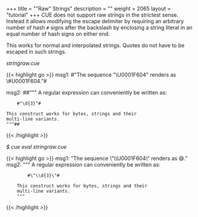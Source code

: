 +++
title = "\"Raw\" Strings"
description = ""
weight = 2065
layout = "tutorial"
+++
CUE does not support raw strings in the strictest sense.
Instead it allows modifying the escape delimiter by requiring
an arbitrary number of hash `#` signs after the backslash by
enclosing a string literal in an equal number of hash signs on either end.

This works for normal and interpolated strings.
Quotes do not have to be escaped in such strings.


<a id="td-block-padding" class="td-offset-anchor"></a>
<section class="row td-box td-box--white td-box--gradient td-box--height-auto">
<div class="col-lg-6 mr-0">
<i>stringraw.cue</i>
<p>
{{< highlight go >}}
msg1: #"The sequence "\U0001F604" renders as \#U0001F604."#

msg2: ##"""
    A regular expression can conveniently be written as:

        #"\d{3}"#

    This construct works for bytes, strings and their
    multi-line variants.
    """##

{{< /highlight >}}
<br>
</div>

<div class="col-lg-6 ml-0"><i>$ cue eval stringraw.cue</i>
<p>
{{< highlight go >}}
msg1: "The sequence \"\\U0001F604\" renders as 😄."
msg2: """
        A regular expression can conveniently be written as:
        
            #\"\\d{3}\"#
        
        This construct works for bytes, strings and their
        multi-line variants.
        """
{{< /highlight >}}
</div>
</section>